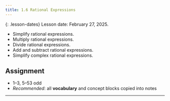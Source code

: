 ```yaml
---
title: 1.6 Rational Expressions
---
```


{: .lesson-dates}
Lesson date: February 27, 2025.

- Simplify rational expressions.
- Multiply rational expressions.
- Divide rational expressions.
- Add and subtract rational expressions.
- Simplify complex rational expressions.

## Assignment

- 1–3, 5–53 odd
- *Recommended*: all **vocabulary** and concept blocks copied into notes

---
